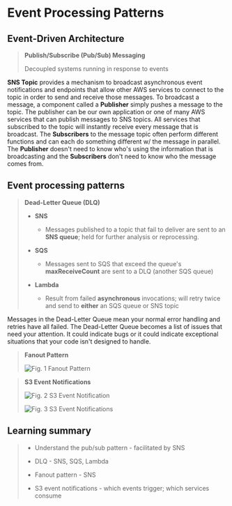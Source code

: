 # Event Processing Patterns

## Event-Driven Architecture

> **Publish/Subscribe (Pub/Sub) Messaging**
>
> Decoupled systems running in response to events

**SNS Topic** provides a mechanism to broadcast asynchronous event notifications and endpoints that allow other AWS services to connect to the topic in order to send and receive those messages. To broadcast a message, a component called a **Publisher** simply pushes a message to the topic. The publisher can be our own application or one of many AWS services that can publish messages to SNS topics. All services that subscribed to the topic will instantly receive every message that is broadcast. The **Subscribers** to the message topic often perform different functions and can each do something different w/ the message in parallel. The **Publisher** doesn't need to know who's using the information that is broadcasting and the **Subscribers** don't need to know who the message comes from.

## Event processing patterns

> **Dead-Letter Queue (DLQ)**
>
> * **SNS**
>
>   * Messages published to a topic that fail to deliver are sent to an **SNS queue**; held for further analysis or reprocessing.
>
> * **SQS**
>
>   * Messages sent to SQS that exceed the queue's **maxReceiveCount** are sent to a DLQ (another SQS queue)
>
> * **Lambda**
>
>   * Result from failed **asynchronous** invocations; will retry twice and send to **either** an SQS queue or SNS topic

Messages in the Dead-Letter Queue mean your normal error handling and retries have all failed. The Dead-Letter Queue becomes a list of issues that need your attention. It could indicate bugs or it could indicate exceptional situations that your code isn't designed to handle.

> **Fanout Pattern**
>
> ![Fig. 1 Fanout Pattern](../../../../img/aws/applications/event-processing-patterns/fanout-pattern.png)

> **S3 Event Notifications**
>
> ![Fig. 2 S3 Event Notification](../../../../img/aws/applications/event-processing-patterns/s3-event-notification.png)
>
> ![Fig. 3 S3 Event Notifications](../../../../img/aws/applications/event-processing-patterns/s3-event-notifications.png)

## Learning summary

> * Understand the pub/sub pattern - facilitated by SNS
>
> * DLQ - SNS, SQS, Lambda
>
> * Fanout pattern - SNS
>
> * S3 event notifications - which events trigger; which services consume
